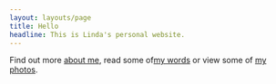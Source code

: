 ```yaml
---
layout: layouts/page
title: Hello
headline: This is Linda's personal website.
---
```

Find out more [about me](about), read some of[my words]() or view some of [my photos]().